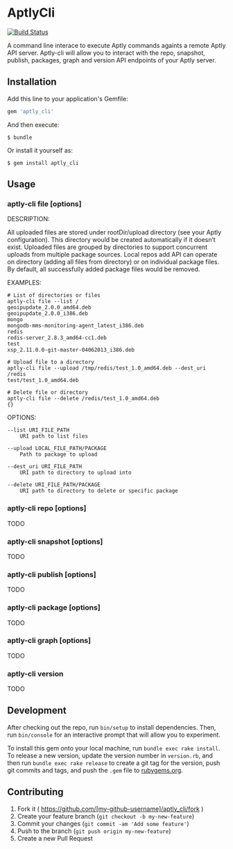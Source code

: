 # AptlyCli

[![Build Status](https://travis-ci.org/sepulworld/aptly_cli.svg)](https://travis-ci.org/sepulworld/aptly_cli)

A command line interace to execute Aptly commands againts a remote Aptly API server.  Aptly-cli will allow you to interact with the repo, snapshot, publish, packages, graph and version API endpoints of your Aptly server.

## Installation

Add this line to your application's Gemfile:

```ruby
gem 'aptly_cli'
```

And then execute:

    $ bundle

Or install it yourself as:

    $ gem install aptly_cli

## Usage

###    aptly-cli file [options]

  DESCRIPTION:

All uploaded files are stored under rootDir/upload directory (see your Aptly configuration). This directory would be created automatically if it doesn’t exist. Uploaded files are grouped by directories to support concurrent uploads from multiple package sources. Local repos add API can operate on directory (adding all files from directory) or on individual package files. By default, all successfully added package files would be removed.

  EXAMPLES:

    # List of directories or files
    aptly-cli file --list /
    geoipupdate_2.0.0_amd64.deb
    geoipupdate_2.0.0_i386.deb
    mongo
    mongodb-mms-monitoring-agent_latest_i386.deb
    redis
    redis-server_2.8.3_amd64-cc1.deb
    test
    xsp_2.11.0.0-git-master-04062013_i386.deb     

    # Upload file to a directory
    aptly-cli file --upload /tmp/redis/test_1.0_amd64.deb --dest_uri /redis
    test/test_1.0_amd64.deb

    # Delete file or directory
    aptly-cli file --delete /redis/test_1.0_amd64.deb
    {}

  OPTIONS:

    --list URI_FILE_PATH
        URI path to list files

    --upload LOCAL_FILE_PATH/PACKAGE
        Path to package to upload

    --dest_uri URI_FILE_PATH
        URI path to directory to upload into

    --delete URI_FILE_PATH/PACKAGE
        URI path to directory to delete or specific package

###     aptly-cli repo [options]

TODO

###     aptly-cli snapshot [options]

TODO

###     aptly-cli publish [options]

TODO

###     aptly-cli package [options]

TODO

###     aptly-cli graph [options]

TODO

###     aptly-cli version

TODO

## Development

After checking out the repo, run `bin/setup` to install dependencies. Then, run `bin/console` for an interactive prompt that will allow you to experiment.

To install this gem onto your local machine, run `bundle exec rake install`. To release a new version, update the version number in `version.rb`, and then run `bundle exec rake release` to create a git tag for the version, push git commits and tags, and push the `.gem` file to [rubygems.org](https://rubygems.org).

## Contributing

1. Fork it ( https://github.com/[my-github-username]/aptly_cli/fork )
2. Create your feature branch (`git checkout -b my-new-feature`)
3. Commit your changes (`git commit -am 'Add some feature'`)
4. Push to the branch (`git push origin my-new-feature`)
5. Create a new Pull Request
